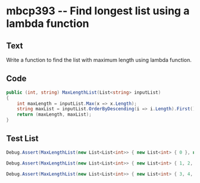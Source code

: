 # mbcp393 -- Find longest list using a lambda function

## Text

Write a function to find the list with maximum length using lambda function.

## Code

```csharp
public (int, string) MaxLengthList(List<string> inputList) 
{
    int maxLength = inputList.Max(x => x.Length);
    string maxList = inputList.OrderByDescending(i => i.Length).First();
    return (maxLength, maxList);
}
```

## Test List

```csharp
Debug.Assert(MaxLengthList(new List<List<int>> { new List<int> { 0 }, new List<int> { 1, 3 }, new List<int> { 5, 7 }, new List<int> { 9, 11 }, new List<int> { 13, 15, 17 } }) == (3, new List<int> { 13, 15, 17 }));
```

```csharp
Debug.Assert(MaxLengthList(new List<List<int>> { new List<int> { 1, 2, 3, 4, 5 }, new List<int> { 1, 2, 3, 4 }, new List<int> { 1, 2, 3 }, new List<int> { 1, 2 }, new List<int> { 1 } }) == (5, new List<int> { 1, 2, 3, 4, 5 }));
```

```csharp
Debug.Assert(MaxLengthList(new List<List<int>> { new List<int> { 3, 4, 5 }, new List<int> { 6, 7, 8, 9 }, new List<int> { 10, 11, 12 } }) == (4, new List<int> { 6, 7, 8, 9 }));
```
